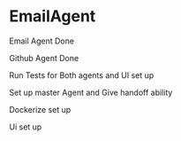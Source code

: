 # EmailAgent

Email Agent Done 

Github Agent Done 

Run Tests for Both agents and UI set up 

Set up master Agent and Give handoff ability 

Dockerize set up

Ui set up 
